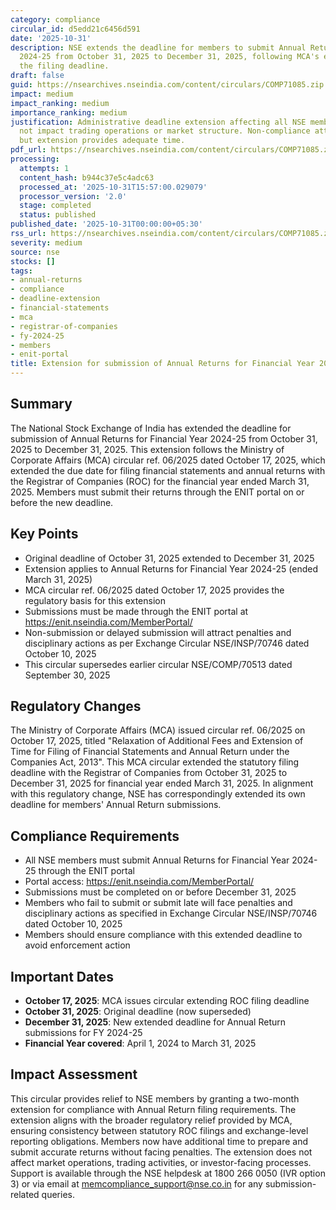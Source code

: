 ```yaml
---
category: compliance
circular_id: d5edd21c6456d591
date: '2025-10-31'
description: NSE extends the deadline for members to submit Annual Returns for FY
  2024-25 from October 31, 2025 to December 31, 2025, following MCA's extension of
  the filing deadline.
draft: false
guid: https://nsearchives.nseindia.com/content/circulars/COMP71085.zip
impact: medium
impact_ranking: medium
importance_ranking: medium
justification: Administrative deadline extension affecting all NSE members but does
  not impact trading operations or market structure. Non-compliance attracts penalties
  but extension provides adequate time.
pdf_url: https://nsearchives.nseindia.com/content/circulars/COMP71085.zip
processing:
  attempts: 1
  content_hash: b944c37e5c4adc63
  processed_at: '2025-10-31T15:57:00.029079'
  processor_version: '2.0'
  stage: completed
  status: published
published_date: '2025-10-31T00:00:00+05:30'
rss_url: https://nsearchives.nseindia.com/content/circulars/COMP71085.zip
severity: medium
source: nse
stocks: []
tags:
- annual-returns
- compliance
- deadline-extension
- financial-statements
- mca
- registrar-of-companies
- fy-2024-25
- members
- enit-portal
title: Extension for submission of Annual Returns for Financial Year 2024-25
---
```


## Summary

The National Stock Exchange of India has extended the deadline for submission of Annual Returns for Financial Year 2024-25 from October 31, 2025 to December 31, 2025. This extension follows the Ministry of Corporate Affairs (MCA) circular ref. 06/2025 dated October 17, 2025, which extended the due date for filing financial statements and annual returns with the Registrar of Companies (ROC) for the financial year ended March 31, 2025. Members must submit their returns through the ENIT portal on or before the new deadline.

## Key Points

- Original deadline of October 31, 2025 extended to December 31, 2025
- Extension applies to Annual Returns for Financial Year 2024-25 (ended March 31, 2025)
- MCA circular ref. 06/2025 dated October 17, 2025 provides the regulatory basis for this extension
- Submissions must be made through the ENIT portal at https://enit.nseindia.com/MemberPortal/
- Non-submission or delayed submission will attract penalties and disciplinary actions as per Exchange Circular NSE/INSP/70746 dated October 10, 2025
- This circular supersedes earlier circular NSE/COMP/70513 dated September 30, 2025

## Regulatory Changes

The Ministry of Corporate Affairs (MCA) issued circular ref. 06/2025 on October 17, 2025, titled "Relaxation of Additional Fees and Extension of Time for Filing of Financial Statements and Annual Return under the Companies Act, 2013". This MCA circular extended the statutory filing deadline with the Registrar of Companies from October 31, 2025 to December 31, 2025 for financial year ended March 31, 2025. In alignment with this regulatory change, NSE has correspondingly extended its own deadline for members' Annual Return submissions.

## Compliance Requirements

- All NSE members must submit Annual Returns for Financial Year 2024-25 through the ENIT portal
- Portal access: https://enit.nseindia.com/MemberPortal/
- Submissions must be completed on or before December 31, 2025
- Members who fail to submit or submit late will face penalties and disciplinary actions as specified in Exchange Circular NSE/INSP/70746 dated October 10, 2025
- Members should ensure compliance with this extended deadline to avoid enforcement action

## Important Dates

- **October 17, 2025**: MCA issues circular extending ROC filing deadline
- **October 31, 2025**: Original deadline (now superseded)
- **December 31, 2025**: New extended deadline for Annual Return submissions for FY 2024-25
- **Financial Year covered**: April 1, 2024 to March 31, 2025

## Impact Assessment

This circular provides relief to NSE members by granting a two-month extension for compliance with Annual Return filing requirements. The extension aligns with the broader regulatory relief provided by MCA, ensuring consistency between statutory ROC filings and exchange-level reporting obligations. Members now have additional time to prepare and submit accurate returns without facing penalties. The extension does not affect market operations, trading activities, or investor-facing processes. Support is available through the NSE helpdesk at 1800 266 0050 (IVR option 3) or via email at memcompliance_support@nse.co.in for any submission-related queries.